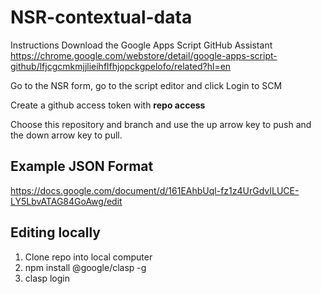 # NSR-contextual-data

Instructions
Download the Google Apps Script GitHub Assistant
https://chrome.google.com/webstore/detail/google-apps-script-github/lfjcgcmkmjjlieihflfhjopckgpelofo/related?hl=en

Go to the NSR form, go to the script editor and click Login to SCM

Create a github access token with **repo access**

Choose this repository and branch and use the up arrow key to push and the down arrow key to pull.


## Example JSON Format
https://docs.google.com/document/d/161EAhbUql-fz1z4UrGdvILUCE-LY5LbvATAG84GoAwg/edit

## Editing locally

1. Clone repo into local computer
2. npm install @google/clasp -g
3. clasp login
